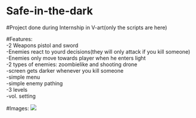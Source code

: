 # Safe-in-the-dark

#Project done during Internship in V-art(only the scripts  are here)

#Features:<br />
-2 Weapons pistol and sword<br />
-Enemies react to yourd decisions(they will only attack if you kill someone)<br />
-Enemies only move towards player when he enters light<br />
-2 types of enemies: zoombielike and shooting drone<br />
-screen gets darker whenever you kill someone<br />
-simple menu<br />
-simple enemy pathing<br />
-3 levels<br />
-vol. setting<br />

#Images:
![](https://github.com/Tuliuszen/Safe-in-the-dark/tree/main/Imgs/1.png)

